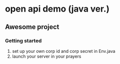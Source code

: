# open api demo (java ver.)

## Awesome project

### Getting started
1. set up your own corp id and corp secret in Env.java
2. launch your server in your prayers
